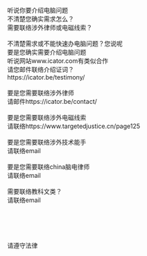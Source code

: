 <br>
<br>
<br>
听说你要介绍电脑问题<br>
不清楚您确实需求怎么？<br>
需要联络涉外律师或电磁线索？<br>
<br>
不清楚需求或不能快速办电脑问题？您说呢<br>
要是您确实需要介绍电脑问题<br>
听说网站www.icator.com有类似合作<br>
请您邮件联络介绍证词？<br>
https://icator.be/testimony/<br>
<br>
要是您需要联络涉外律师<br>
请邮件https://icator.be/contact/<br>
<br>
要是您需要联络涉外电磁线索<br>
请联络https://www.targetedjustice.cn/page125<br>
<br>
要是您需要联络涉外技术能手<br>
请联络email<br>
<br>
要是您需要联络china脑电律师<br>
请联络email<br>
<br>
需要联络教科文类？<br>
请联络email<br>
<br>
<br>
<br>
<br>
<br>
请遵守法律<br>
<br>
<br>
<br>
<br>
<br>
